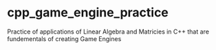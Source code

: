 # cpp_game_engine_practice
Practice of applications of Linear Algebra and Matricies in C++ that are fundementals of creating Game Engines
